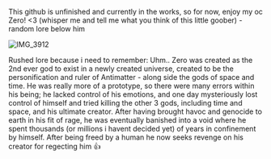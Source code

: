 This github is unfinished and currently in the works, so for now, enjoy my oc Zero! <3 (whisper me and tell me what you think of this little goober) - random lore below him

![IMG_3912](https://github.com/user-attachments/assets/7c1d3663-6c63-4678-aafa-65686ed203a6)

Rushed lore because i need to remember:
Uhm.. Zero was created as the 2nd ever god to exist in a newly created universe, created to be the personification and ruler of Antimatter - along side the gods of space and time. He was really more of a prototype, so there were many errors within his being; he lacked control of his emotions, and one day mysteriously lost control of himself and tried killing the other 3 gods, including time and space, and his ultimate creator. After having brought havoc and genocide to earth in his fit of rage, he was eventually banished into a void where he spent thousands (or millions i havent decided yet) of years in confinement by himself. After being freed by a human he now seeks revenge on his creator for regecting him 👍
